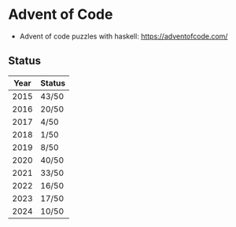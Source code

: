 # Advent of Code
- Advent of code puzzles with haskell: https://adventofcode.com/

## Status
| Year      | Status |
| ----------- | ----------- |
| 2015      | 43/50       |
| 2016      | 20/50       |
| 2017      | 4/50       |
| 2018      | 1/50       |
| 2019      | 8/50       |
| 2020      | 40/50       |
| 2021      | 33/50       |
| 2022      | 16/50       |
| 2023      | 17/50       |
| 2024      | 10/50       |
